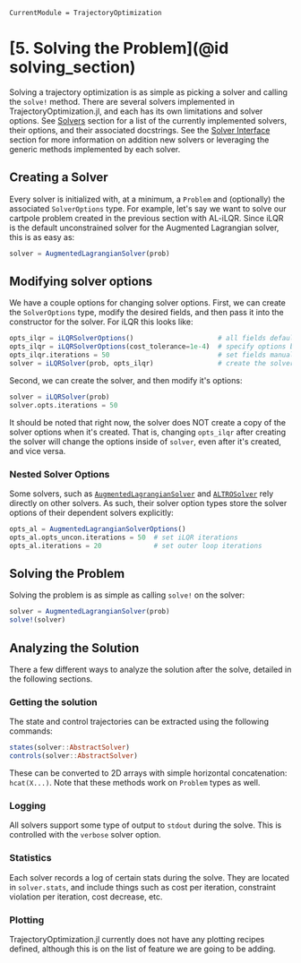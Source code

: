 ```@meta
CurrentModule = TrajectoryOptimization
```

# [5. Solving the Problem](@id solving_section)
Solving a trajectory optimization is as simple as picking a solver and calling
the `solve!` method. There are several solvers implemented in TrajectoryOptimization.jl, and each has its own limitations and solver options.
See [Solvers](@ref) section for a list of the currently implemented solvers, their options, and their associated docstrings. See the [Solver Interface](@ref) section for more information on addition new solvers or leveraging the generic methods implemented by each solver.

## Creating a Solver
Every solver is initialized with, at a minimum, a `Problem` and (optionally) the associated `SolverOptions` type. For example, let's say we want to solve our cartpole problem created in the previous section with AL-iLQR. Since iLQR is the default unconstrained solver for the Augmented Lagrangian solver, this is as easy as:
```julia
solver = AugmentedLagrangianSolver(prob)
```

## Modifying solver options
We have a couple options for changing solver options. First, we can create the `SolverOptions` type, modify the desired fields, and then pass it into the constructor for the solver. For iLQR this looks like:
```julia
opts_ilqr = iLQRSolverOptions()                     # all fields default
opts_ilqr = iLQRSolverOptions(cost_tolerance=1e-4)  # specify options by keyword
opts_ilqr.iterations = 50                           # set fields manually
solver = iLQRSolver(prob, opts_ilqr)                # create the solver with the given options
```

Second, we can create the solver, and then modify it's options:
```julia
solver = iLQRSolver(prob)
solver.opts.iterations = 50
```
It should be noted that right now, the solver does NOT create a copy of the solver options when it's created. That is, changing `opts_ilqr` after creating the solver will change the options inside of `solver`, even after it's created, and vice versa.

### Nested Solver Options
Some solvers, such as [`AugmentedLagrangianSolver`](@ref) and [`ALTROSolver`](@ref) rely directly on other solvers. As such, their solver option types store the solver options of their dependent solvers explicitly:
```julia
opts_al = AugmentedLagrangianSolverOptions()
opts_al.opts_uncon.iterations = 50  # set iLQR iterations
opts_al.iterations = 20             # set outer loop iterations
```

## Solving the Problem
Solving the problem is as simple as calling `solve!` on the solver:
```julia
solver = AugmentedLagrangianSolver(prob)
solve!(solver)
```

## Analyzing the Solution
There a few different ways to analyze the solution after the solve, detailed in the following
sections.

### Getting the solution
The state and control trajectories can be extracted using the following commands:
```julia
states(solver::AbstractSolver)
controls(solver::AbstractSolver)
```
These can be converted to 2D arrays with simple horizontal concatenation: `hcat(X...)`.
Note that these methods work on `Problem` types as well.

### Logging
All solvers support some type of output to `stdout` during the solve. This is controlled
with the `verbose` solver option.

### Statistics
Each solver records a log of certain stats during the solve. They are located in `solver.stats`,
and include things such as cost per iteration, constraint violation per iteration, cost
decrease, etc.

### Plotting
TrajectoryOptimization.jl currently does not have any plotting recipes defined, although this
is on the list of feature we are going to be adding.
